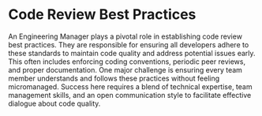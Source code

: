 # Code Review Best Practices

An Engineering Manager plays a pivotal role in establishing code review best practices. They are responsible for ensuring all developers adhere to these standards to maintain code quality and address potential issues early. This often includes enforcing coding conventions, periodic peer reviews, and proper documentation. One major challenge is ensuring every team member understands and follows these practices without feeling micromanaged. Success here requires a blend of technical expertise, team management skills, and an open communication style to facilitate effective dialogue about code quality.